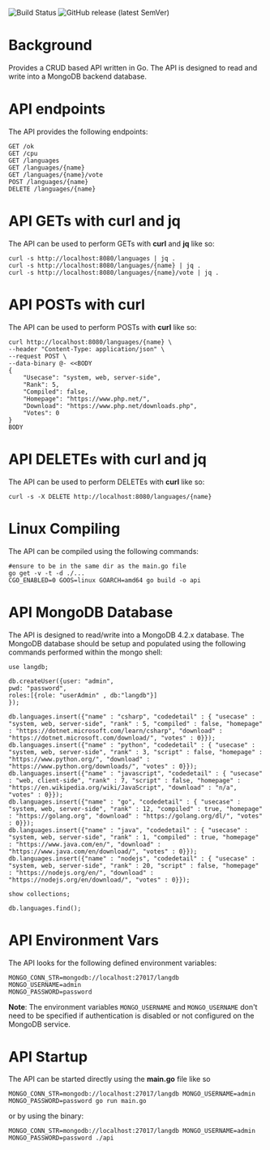 ![Build Status](https://github.com/cloudacademy/voteapp-api-go/actions/workflows/go.yml/badge.svg) 
![GitHub release (latest SemVer)](https://img.shields.io/github/v/release/cloudacademy/voteapp-api-go)

# Background
Provides a CRUD based API written in Go. The API is designed to read and write into a MongoDB backend database.

# API endpoints
The API provides the following endpoints:
```
GET /ok
GET /cpu
GET /languages
GET /languages/{name}
GET /languages/{name}/vote
POST /languages/{name}
DELETE /languages/{name}
```

# API GETs with curl and jq
The API can be used to perform GETs with **curl** and **jq** like so:
```
curl -s http://localhost:8080/languages | jq .
curl -s http://localhost:8080/languages/{name} | jq .
curl -s http://localhost:8080/languages/{name}/vote | jq .
```

# API POSTs with curl
The API can be used to perform POSTs with **curl** like so:
```
curl http://localhost:8080/languages/{name} \
--header "Content-Type: application/json" \
--request POST \
--data-binary @- <<BODY
{
    "Usecase": "system, web, server-side",
    "Rank": 5,
    "Compiled": false,
    "Homepage": "https://www.php.net/",
    "Download": "https://www.php.net/downloads.php",
    "Votes": 0
}
BODY
```

# API DELETEs with curl and jq
The API can be used to perform DELETEs with **curl** like so:
```
curl -s -X DELETE http://localhost:8080/languages/{name}
```

# Linux Compiling
The API can be compiled using the following commands:
```
#ensure to be in the same dir as the main.go file
go get -v -t -d ./...
CGO_ENABLED=0 GOOS=linux GOARCH=amd64 go build -o api
```

# API MongoDB Database
The API is designed to read/write into a MongoDB 4.2.x database. The MongoDB database should be setup and populated using the following commands performed within the mongo shell:
```
use langdb;

db.createUser({user: "admin",
pwd: "password",
roles:[{role: "userAdmin" , db:"langdb"}]
});

db.languages.insert({"name" : "csharp", "codedetail" : { "usecase" : "system, web, server-side", "rank" : 5, "compiled" : false, "homepage" : "https://dotnet.microsoft.com/learn/csharp", "download" : "https://dotnet.microsoft.com/download/", "votes" : 0}});
db.languages.insert({"name" : "python", "codedetail" : { "usecase" : "system, web, server-side", "rank" : 3, "script" : false, "homepage" : "https://www.python.org/", "download" : "https://www.python.org/downloads/", "votes" : 0}});
db.languages.insert({"name" : "javascript", "codedetail" : { "usecase" : "web, client-side", "rank" : 7, "script" : false, "homepage" : "https://en.wikipedia.org/wiki/JavaScript", "download" : "n/a", "votes" : 0}});
db.languages.insert({"name" : "go", "codedetail" : { "usecase" : "system, web, server-side", "rank" : 12, "compiled" : true, "homepage" : "https://golang.org", "download" : "https://golang.org/dl/", "votes" : 0}});
db.languages.insert({"name" : "java", "codedetail" : { "usecase" : "system, web, server-side", "rank" : 1, "compiled" : true, "homepage" : "https://www.java.com/en/", "download" : "https://www.java.com/en/download/", "votes" : 0}});
db.languages.insert({"name" : "nodejs", "codedetail" : { "usecase" : "system, web, server-side", "rank" : 20, "script" : false, "homepage" : "https://nodejs.org/en/", "download" : "https://nodejs.org/en/download/", "votes" : 0}});

show collections;

db.languages.find();
```

# API Environment Vars
The API looks for the following defined environment variables:
```
MONGO_CONN_STR=mongodb://localhost:27017/langdb
MONGO_USERNAME=admin
MONGO_PASSWORD=password
```
**Note**: The environment variables `MONGO_USERNAME` and `MONGO_USERNAME` don't need to be specified if authentication is disabled or not configured on the MongoDB service.

# API Startup
The API can be started directly using the **main.go** file like so
```
MONGO_CONN_STR=mongodb://localhost:27017/langdb MONGO_USERNAME=admin MONGO_PASSWORD=password go run main.go
```
or by using the binary:
```
MONGO_CONN_STR=mongodb://localhost:27017/langdb MONGO_USERNAME=admin MONGO_PASSWORD=password ./api
```
